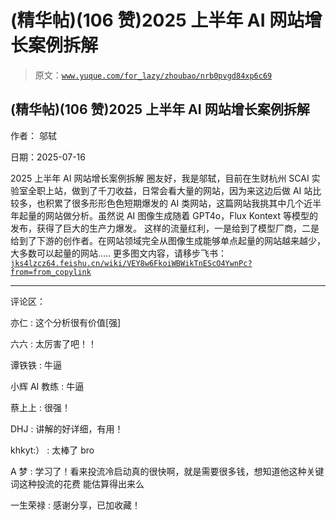 # (精华帖)(106 赞)2025 上半年 AI 网站增长案例拆解

> 原文：[`www.yuque.com/for_lazy/zhoubao/nrb0pvgd84xp6c69`](https://www.yuque.com/for_lazy/zhoubao/nrb0pvgd84xp6c69)

## (精华帖)(106 赞)2025 上半年 AI 网站增长案例拆解

作者： 邬轼

日期：2025-07-16

2025 上半年 AI 网站增长案例拆解
圈友好，我是邬轼，目前在生财杭州 SCAI 实验室全职上站，做到了千刀收益，日常会看大量的网站，因为来这边后做 AI 站比较多，也积累了很多形形色色短期爆发的 AI 类网站，这篇网站我挑其中几个近半年起量的网站做分析。虽然说 AI 图像生成随着 GPT4o，Flux
Kontext 等模型的发布，获得了巨大的生产力爆发。
这样的流量红利，一是给到了模型厂商，二是给到了下游的创作者。在网站领域完全从图像生成能够单点起量的网站越来越少，大多数可以起量的网站.....
更多图文内容，请移步飞书： [`jks4lzcz64.feishu.cn/wiki/VEY8w6FkoiWBWikTnEScO4YwnPc?from=from_copylink`](https://jks4lzcz64.feishu.cn/wiki/VEY8w6FkoiWBWikTnEScO4YwnPc?from=from_copylink)

* * *

评论区：

亦仁 : 这个分析很有价值[强]

六六 : 太厉害了吧！！

谭铁铁 : 牛逼

小辉 AI 教练 : 牛逼

蔡上上 : 很强！

DHJ : 讲解的好详细，有用！

khkyt:） : 太棒了 bro

A 梦 : 学习了！看来投流冷启动真的很快啊，就是需要很多钱，想知道他这种关键词这种投流的花费 能估算得出来么

一生荣禄 : 感谢分享，已加收藏！